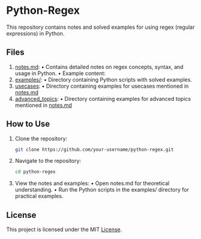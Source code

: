 # Python-Regex

This repository contains notes and solved examples for using regex (regular expressions) in Python.

## Files

1. [notes.md](notes.md):
	•	Contains detailed notes on regex concepts, syntax, and usage in Python.
	•	Example content:
2. [examples/](examples):
	•	Directory containing Python scripts with solved examples.
3. [usecases](usecases):
    •	Directory containing examples for usecases mentioned in [notes.md](notes.md#use-cases-of-regular-expressions)
4. [advanced_topics](advanced_topics):
    •	Directory containing examples for advanced topics mentioned in [notes.md](notes.md#advanced-topics)

## How to Use

1. Clone the repository:
   ```bash
   git clone https://github.com/your-username/python-regex.git
   ```

2. Navigate to the repository:
    ```bash
    cd python-regex
    ```

3. View the notes and examples:
	•	Open notes.md for theoretical understanding.
	•	Run the Python scripts in the examples/ directory for practical examples.

## License

This project is licensed under the MIT [License](LISCENSE).
